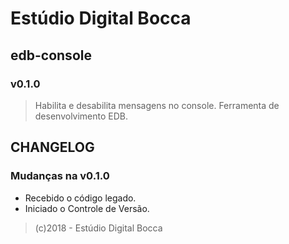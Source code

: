 # Estúdio Digital Bocca

## edb-console

### v0.1.0

> Habilita e desabilita mensagens no console. Ferramenta de desenvolvimento EDB.

## CHANGELOG

### Mudanças na v0.1.0

- Recebido o código legado.
- Iniciado o Controle de Versão.

> (c)2018 - Estúdio Digital Bocca